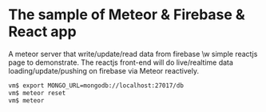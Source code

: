 # The sample of Meteor & Firebase & React app

A meteor server that write/update/read data from firebase \w simple reactjs page to demonstrate.
The reactjs front-end will do live/realtime data loading/update/pushing on firebase via Meteor reactively.

```bash
vm$ export MONGO_URL=mongodb://localhost:27017/db
vm$ meteor reset
vm$ meteor
```
